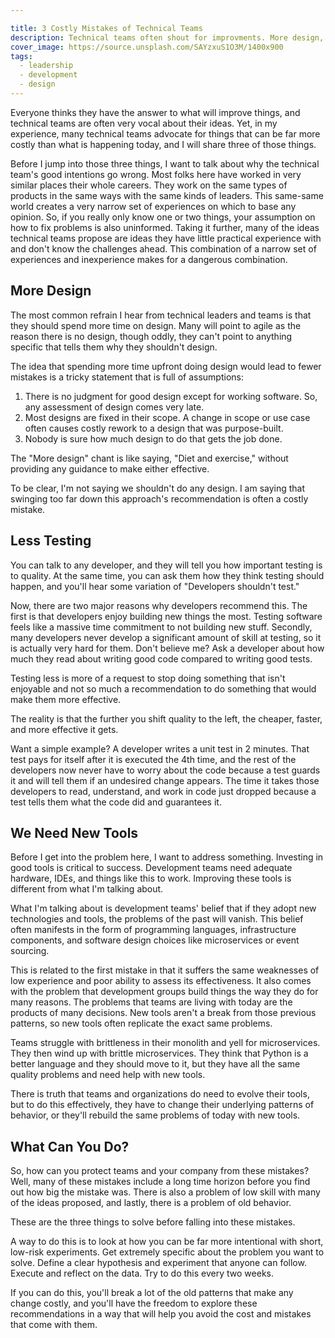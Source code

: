 ```yaml
---

title: 3 Costly Mistakes of Technical Teams
description: Technical teams often shout for improvments. More design, less testing, and new tools are common requests. However, these requests are often far more costly than the problems that exist today. This article explains the root of the issues here and how to address them.
cover_image: https://source.unsplash.com/SAYzxuS1O3M/1400x900
tags:
  - leadership
  - development
  - design
---
```


Everyone thinks they have the answer to what will improve things, and technical teams are often very vocal about their ideas. Yet, in my experience, many technical teams advocate for things that can be far more costly than what is happening today, and I will share three of those things.

Before I jump into those three things, I want to talk about why the technical team's good intentions go wrong. Most folks here have worked in very similar places their whole careers. They work on the same types of products in the same ways with the same kinds of leaders. This same-same world creates a very narrow set of experiences on which to base any opinion. So, if you really only know one or two things, your assumption on how to fix problems is also uninformed. Taking it further, many of the ideas technical teams propose are ideas they have little practical experience with and don't know the challenges ahead. This combination of a narrow set of experiences and inexperience makes for a dangerous combination.

## More Design

The most common refrain I hear from technical leaders and teams is that they should spend more time on design. Many will point to agile as the reason there is no design, though oddly, they can't point to anything specific that tells them why they shouldn't design.

The idea that spending more time upfront doing design would lead to fewer mistakes is a tricky statement that is full of assumptions:

1. There is no judgment for good design except for working software. So, any assessment of design comes very late.
2. Most designs are fixed in their scope. A change in scope or use case often causes costly rework to a design that was purpose-built.
3. Nobody is sure how much design to do that gets the job done. 

The "More design" chant is like saying, "Diet and exercise," without providing any guidance to make either effective.

To be clear, I'm not saying we shouldn't do any design. I am saying that swinging too far down this approach's recommendation is often a costly mistake.

## Less Testing

You can talk to any developer, and they will tell you how important testing is to quality. At the same time, you can ask them how they think testing should happen, and you'll hear some variation of "Developers shouldn't test."

Now, there are two major reasons why developers recommend this. The first is that developers enjoy building new things the most. Testing software feels like a massive time commitment to not building new stuff. Secondly, many developers never develop a significant amount of skill at testing, so it is actually very hard for them. Don't believe me? Ask a developer about how much they read about writing good code compared to writing good tests.

Testing less is more of a request to stop doing something that isn't enjoyable and not so much a recommendation to do something that would make them more effective.

The reality is that the further you shift quality to the left, the cheaper, faster, and more effective it gets.

Want a simple example? A developer writes a unit test in 2 minutes. That test pays for itself after it is executed the 4th time, and the rest of the developers now never have to worry about the code because a test guards it and will tell them if an undesired change appears. The time it takes those developers to read, understand, and work in code just dropped because a test tells them what the code did and guarantees it.

## We Need New Tools

Before I get into the problem here, I want to address something. Investing in good tools is critical to success. Development teams need adequate hardware, IDEs, and things like this to work. Improving these tools is different from what I'm talking about.

What I'm talking about is development teams' belief that if they adopt new technologies and tools, the problems of the past will vanish. This belief often manifests in the form of programming languages, infrastructure components, and software design choices like microservices or event sourcing.

This is related to the first mistake in that it suffers the same weaknesses of low experience and poor ability to assess its effectiveness. It also comes with the problem that development groups build things the way they do for many reasons. The problems that teams are living with today are the products of many decisions. New tools aren't a break from those previous patterns, so new tools often replicate the exact same problems.

Teams struggle with brittleness in their monolith and yell for microservices. They then wind up with brittle microservices. They think that Python is a better language and they should move to it, but they have all the same quality problems and need help with new tools.

There is truth that teams and organizations do need to evolve their tools, but to do this effectively, they have to change their underlying patterns of behavior, or they'll rebuild the same problems of today with new tools.

## What Can You Do?

So, how can you protect teams and your company from these mistakes? Well, many of these mistakes include a long time horizon before you find out how big the mistake was. There is also a problem of low skill with many of the ideas proposed, and lastly, there is a problem of old behavior.

These are the three things to solve before falling into these mistakes.

A way to do this is to look at how you can be far more intentional with short, low-risk experiments. Get extremely specific about the problem you want to solve. Define a clear hypothesis and experiment that anyone can follow. Execute and reflect on the data. Try to do this every two weeks.

If you can do this, you'll break a lot of the old patterns that make any change costly, and you'll have the freedom to explore these recommendations in a way that will help you avoid the cost and mistakes that come with them.